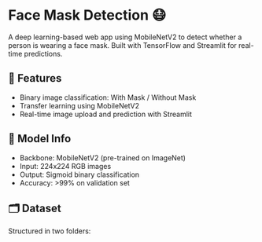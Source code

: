 # Face Mask Detection 😷

A deep learning-based web app using MobileNetV2 to detect whether a person is wearing a face mask. Built with TensorFlow and Streamlit for real-time predictions.

## 🚀 Features
- Binary image classification: With Mask / Without Mask
- Transfer learning using MobileNetV2
- Real-time image upload and prediction with Streamlit

## 🧠 Model Info
- Backbone: MobileNetV2 (pre-trained on ImageNet)
- Input: 224x224 RGB images
- Output: Sigmoid binary classification
- Accuracy: >99% on validation set

## 🗂️ Dataset
Structured in two folders:
